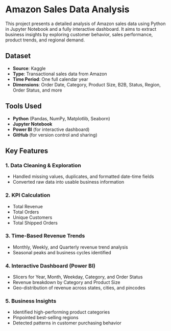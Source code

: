 # Amazon Sales Data Analysis

This project presents a detailed analysis of Amazon sales data using Python in Jupyter Notebook and a fully interactive dashboard. It aims to extract business insights by exploring customer behavior, sales performance, product trends, and regional demand.

## Dataset

- **Source**: Kaggle  
- **Type**: Transactional sales data from Amazon  
- **Time Period**: One full calendar year  
- **Dimensions**: Order Date, Category, Product Size, B2B, Status, Region, Order Status, and more

## Tools Used

- **Python** (Pandas, NumPy, Matplotlib, Seaborn)
- **Jupyter Notebook**
- **Power BI** (for interactive dashboard)
- **GitHub** (for version control and sharing)

## Key Features

### 1. **Data Cleaning & Exploration**
- Handled missing values, duplicates, and formatted date-time fields
- Converted raw data into usable business information

### 2. **KPI Calculation**
- Total Revenue  
- Total Orders  
- Unique Customers  
- Total Shipped Orders

### 3. **Time-Based Revenue Trends**
- Monthly, Weekly, and Quarterly revenue trend analysis
- Seasonal peaks and business cycles identified

### 4. **Interactive Dashboard (Power BI)**
- Slicers for Year, Month, Weekday, Category, and Order Status
- Revenue breakdown by Category and Product Size
- Geo-distribution of revenue across states, cities, and pincodes

### 5. **Business Insights**
- Identified high-performing product categories
- Pinpointed best-selling regions
- Detected patterns in customer purchasing behavior
